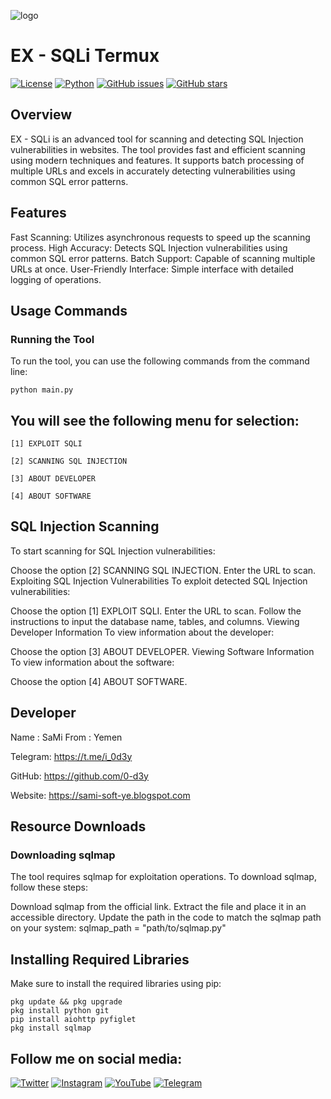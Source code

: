 
![logo](https://raw.githubusercontent.com/mr-sami-x/SQLi/main/Picsart_23-07-21_02-11-16-006.png)

# EX - SQLi Termux

[![License](https://img.shields.io/badge/license-MIT-blue.svg)](https://opensource.org/licenses/MIT)
[![Python](https://img.shields.io/badge/python-3.6%2B-blue.svg)](https://www.python.org/downloads/release)
[![GitHub issues](https://img.shields.io/github/issues/0-d3y/Ex-SQLi)](https://github.com/0-d3y/Ex-SQLi/issues)
[![GitHub stars](https://img.shields.io/github/stars/0-d3y/Ex-SQLi)](https://github.com/0-d3y/Ex-SQLi/stargazers)


## Overview
EX - SQLi is an advanced tool for scanning and detecting SQL Injection vulnerabilities in websites. The tool provides fast and efficient scanning using modern techniques and features. It supports batch processing of multiple URLs and excels in accurately detecting vulnerabilities using common SQL error patterns.


## Features
Fast Scanning: Utilizes asynchronous requests to speed up the scanning process.
High Accuracy: Detects SQL Injection vulnerabilities using common SQL error patterns.
Batch Support: Capable of scanning multiple URLs at once.
User-Friendly Interface: Simple interface with detailed logging of operations.


## Usage Commands
### Running the Tool
To run the tool, you can use the following commands from the command line:

```
python main.py
```

## You will see the following menu for selection:
```
[1] EXPLOIT SQLI

[2] SCANNING SQL INJECTION

[3] ABOUT DEVELOPER

[4] ABOUT SOFTWARE
```


## SQL Injection Scanning
To start scanning for SQL Injection vulnerabilities:


Choose the option [2] SCANNING SQL INJECTION.
Enter the URL to scan.
Exploiting SQL Injection Vulnerabilities
To exploit detected SQL Injection vulnerabilities:

Choose the option [1] EXPLOIT SQLI.
Enter the URL to scan.
Follow the instructions to input the database name, tables, and columns.
Viewing Developer Information
To view information about the developer:

Choose the option [3] ABOUT DEVELOPER.
Viewing Software Information
To view information about the software:

Choose the option [4] ABOUT SOFTWARE.
## Developer
Name : SaMi
From : Yemen

Telegram: https://t.me/i_0d3y

GitHub: https://github.com/0-d3y

Website: https://sami-soft-ye.blogspot.com


## Resource Downloads

### Downloading sqlmap
The tool requires sqlmap for exploitation operations. To download sqlmap, follow these steps:


Download sqlmap from the official link.
Extract the file and place it in an accessible directory.
Update the path in the code to match the sqlmap path on your system:
sqlmap_path = "path/to/sqlmap.py"


## Installing Required Libraries
Make sure to install the required libraries using pip:
```
pkg update && pkg upgrade
pkg install python git
pip install aiohttp pyfiglet
pkg install sqlmap
```

## Follow me on social media:

[![Twitter](https://img.shields.io/badge/Twitter-1DA1F2?style=for-the-badge&logo=twitter&logoColor=white)](https://twitter.com/Linux_ye)
[![Instagram](https://img.shields.io/badge/Instagram-E4405F?style=for-the-badge&logo=instagram&logoColor=white)](https://www.instagram.com/cyber_77k)
[![YouTube](https://img.shields.io/badge/YouTube-FF0000?style=for-the-badge&logo=youtube&logoColor=white)](https://www.youtube.com/0.d3y)
[![Telegram](https://img.shields.io/badge/Telegram-2CA5E0?style=for-the-badge&logo=telegram&logoColor=white)](https://t.me/i_0d3y)
